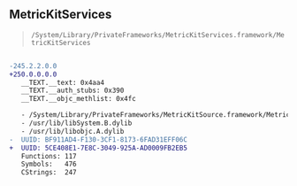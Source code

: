 ## MetricKitServices

> `/System/Library/PrivateFrameworks/MetricKitServices.framework/MetricKitServices`

```diff

-245.2.2.0.0
+250.0.0.0.0
   __TEXT.__text: 0x4aa4
   __TEXT.__auth_stubs: 0x390
   __TEXT.__objc_methlist: 0x4fc

   - /System/Library/PrivateFrameworks/MetricKitSource.framework/MetricKitSource
   - /usr/lib/libSystem.B.dylib
   - /usr/lib/libobjc.A.dylib
-  UUID: BF911AD4-F130-3CF1-8173-6FAD31EFF06C
+  UUID: 5CE408E1-7E8C-3049-925A-AD0009FB2EB5
   Functions: 117
   Symbols:   476
   CStrings:  247

```
